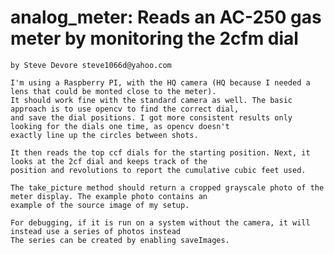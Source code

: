 # analog_meter: Reads an AC-250 gas meter by monitoring the 2cfm dial
    by Steve Devore steve1066d@yahoo.com

    I'm using a Raspberry PI, with the HQ camera (HQ because I needed a lens that could be monted close to the meter).
    It should work fine with the standard camera as well. The basic approach is to use opencv to find the correct dial,
    and save the dial positions. I got more consistent results only looking for the dials one time, as opencv doesn't
    exactly line up the circles between shots.

    It then reads the top ccf dials for the starting position. Next, it looks at the 2cf dial and keeps track of the
    position and revolutions to report the cumulative cubic feet used.

    The take_picture method should return a cropped grayscale photo of the meter display. The example photo contains an
    example of the source image of my setup.

    For debugging, if it is run on a system without the camera, it will instead use a series of photos instead
    The series can be created by enabling saveImages.
    
